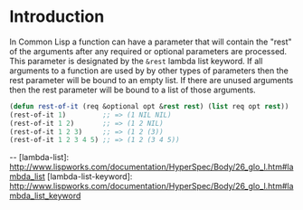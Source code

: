 # Introduction

In Common Lisp a function can have a parameter that will contain the "rest" of the arguments after any required or optional parameters are processed. This parameter is designated by the `&rest` lambda list keyword. If all arguments to a function are used by by other types of parameters then the rest parameter will be bound to an empty list. If there are unused arguments then the rest parameter will be bound to a list of those arguments.

```lisp
(defun rest-of-it (req &optional opt &rest rest) (list req opt rest))
(rest-of-it 1)         ;; => (1 NIL NIL)
(rest-of-it 1 2)       ;; => (1 2 NIL)
(rest-of-it 1 2 3)     ;; => (1 2 (3))
(rest-of-it 1 2 3 4 5) ;; => (1 2 (3 4 5))
```

--
[lambda-list]: http://www.lispworks.com/documentation/HyperSpec/Body/26_glo_l.htm#lambda_list
[lambda-list-keyword]: http://www.lispworks.com/documentation/HyperSpec/Body/26_glo_l.htm#lambda_list_keyword
